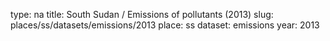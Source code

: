type: na
title: South Sudan / Emissions of pollutants (2013)
slug: places/ss/datasets/emissions/2013
place: ss
dataset: emissions
year: 2013
